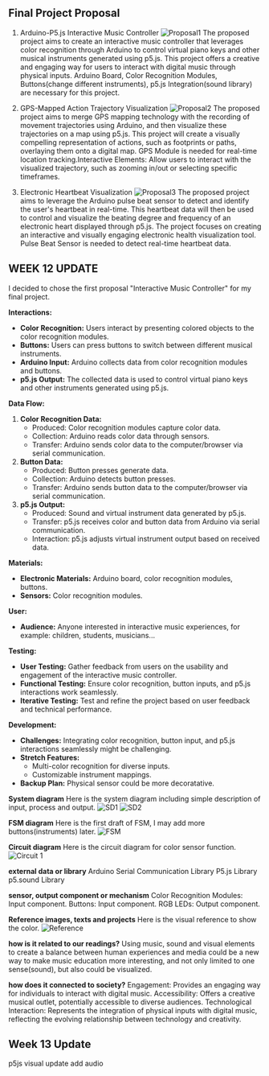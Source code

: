 ## Final Project Proposal
1. Arduino-P5.js Interactive Music Controller
![Proposal1](./Proposal1.png)
The proposed project aims to create an interactive music controller that leverages color recognition through Arduino to control virtual piano keys and other musical instruments generated using p5.js. This project offers a creative and engaging way for users to interact with digital music through physical inputs. Arduino Board, Color Recognition Modules, Buttons(change different instruments), p5.js Integration(sound library) are necessary for this project. 

2. GPS-Mapped Action Trajectory Visualization
![Proposal2](./Proposal2.png)
The proposed project aims to merge GPS mapping technology with the recording of movement trajectories using Arduino, and then visualize these trajectories on a map using p5.js. This project will create a visually compelling representation of actions, such as footprints or paths, overlaying them onto a digital map. GPS Module is needed for real-time location tracking.Interactive Elements: Allow users to interact with the visualized trajectory, such as zooming in/out or selecting specific timeframes.

3. Electronic Heartbeat Visualization
![Proposal3](./Proposal3.png)
The proposed project aims to leverage the Arduino pulse beat sensor to detect and identify the user's heartbeat in real-time. This heartbeat data will then be used to control and visualize the beating degree and frequency of an electronic heart displayed through p5.js. The project focuses on creating an interactive and visually engaging electronic health visualization tool. Pulse Beat Sensor is needed to detect real-time heartbeat data. 

## WEEK 12 UPDATE
I decided to chose the first proposal "Interactive Music Controller" for my final project.

**Interactions:**
- **Color Recognition:** Users interact by presenting colored objects to the color recognition modules.
- **Buttons:** Users can press buttons to switch between different musical instruments.
- **Arduino Input:** Arduino collects data from color recognition modules and buttons.
- **p5.js Output:** The collected data is used to control virtual piano keys and other instruments generated using p5.js.

**Data Flow:**
1. **Color Recognition Data:**
   - Produced: Color recognition modules capture color data.
   - Collection: Arduino reads color data through sensors.
   - Transfer: Arduino sends color data to the computer/browser via serial communication.
2. **Button Data:**
   - Produced: Button presses generate data.
   - Collection: Arduino detects button presses.
   - Transfer: Arduino sends button data to the computer/browser via serial communication.
3. **p5.js Output:**
   - Produced: Sound and virtual instrument data generated by p5.js.
   - Transfer: p5.js receives color and button data from Arduino via serial communication.
   - Interaction: p5.js adjusts virtual instrument output based on received data.

**Materials:**
- **Electronic Materials:** Arduino board, color recognition modules, buttons.
- **Sensors:** Color recognition modules.

**User:**
- **Audience:** Anyone interested in interactive music experiences, for example: children, students, musicians...

**Testing:**
- **User Testing:** Gather feedback from users on the usability and engagement of the interactive music controller.
- **Functional Testing:** Ensure color recognition, button inputs, and p5.js interactions work seamlessly.
- **Iterative Testing:** Test and refine the project based on user feedback and technical performance.

**Development:**
- **Challenges:** Integrating color recognition, button input, and p5.js interactions seamlessly might be challenging.
- **Stretch Features:**
  - Multi-color recognition for diverse inputs.
  - Customizable instrument mappings.
- **Backup Plan:** Physical sensor could be more decoratative.

**System diagram**
Here is the system diagram including simple description of input, process and output.
![SD1](./SD.png)
![SD2](./System%20Diagram%20Update.png)

**FSM diagram**
Here is the first draft of FSM, I may add more buttons(instruments) later.
![FSM](./FSM.png)

**Circuit diagram**
Here is the circuit diagram for color sensor function.
![Circuit 1](./Circuit.png)

**external data or library**
Arduino Serial Communication Library
P5.js Library
p5.sound Library

**sensor, output component or mechanism**
Color Recognition Modules: Input component.
Buttons: Input component.
RGB LEDs: Output component.

**Reference images, texts and projects**
Here is the visual reference to show the color.
![Reference](./Reference.jpg)

**how is it related to our readings?**
Using music, sound and visual elements to create a balance between human experiences and media could be a new way to make music education more interesting, and not only limited to one sense(sound), but also could be visualized. 

**how does it connected to society?**
Engagement: Provides an engaging way for individuals to interact with digital music.
Accessibility: Offers a creative musical outlet, potentially accessible to diverse audiences.
Technological Interaction: Represents the integration of physical inputs with digital music, reflecting the evolving relationship between technology and creativity.

## Week 13 Update
p5js visual update
add audio